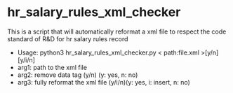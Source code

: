 # hr_salary_rules_xml_checker

This is a script that will automatically reformat a xml file to respect the code standard of R&D for hr salary rules record


- Usage: python3 hr_salary_rules_xml_checker.py < path:file.xml >[y/n][y/i/n]
- arg1: path to the xml file
- arg2: remove data tag  (y/n) (y: yes, n: no)
- arg3: fully reformat the xml file (y/i/n)(y: yes, i: insert, n: no) 